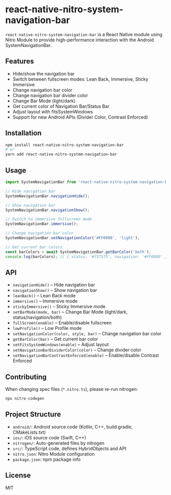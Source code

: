 

# react-native-nitro-system-navigation-bar

`react-native-nitro-system-navigation-bar` is a React Native module using Nitro Module to provide high-performance interaction with the Android SystemNavigationBar.

## Features

- Hide/show the navigation bar
- Switch between fullscreen modes: Lean Back, Immersive, Sticky Immersive
- Change navigation bar color
- Change navigation bar divider color
- Change Bar Mode (light/dark)
- Get current color of Navigation Bar/Status Bar
- Adjust layout with fitsSystemWindows
- Support for new Android APIs (Divider Color, Contrast Enforced)

## Installation

```sh
npm install react-native-nitro-system-navigation-bar
# or
yarn add react-native-nitro-system-navigation-bar
```

## Usage

```ts
import SystemNavigationBar from 'react-native-nitro-system-navigation-bar';

// Hide navigation bar
SystemNavigationBar.navigationHide();

// Show navigation bar
SystemNavigationBar.navigationShow();

// Switch to immersive fullscreen mode
SystemNavigationBar.immersive();

// Change navigation bar color
SystemNavigationBar.setNavigationColor('#FF0000', 'light');

// Get current bar colors
const barColors = await SystemNavigationBar.getBarColor('both');
console.log(barColors); // { status: '#757575', navigation: '#FF0000' }
```

## API

- `navigationHide()` – Hide navigation bar
- `navigationShow()` – Show navigation bar
- `leanBack()` – Lean Back mode
- `immersive()` – Immersive mode
- `stickyImmersive()` – Sticky Immersive mode
- `setBarMode(mode, bar)` – Change Bar Mode (light/dark, status/navigation/both)
- `fullScreen(enable)` – Enable/disable fullscreen
- `lowProfile()` – Low Profile mode
- `setNavigationColor(color, style, bar)` – Change navigation bar color
- `getBarColor(bar)` – Get current bar color
- `setFitsSystemWindows(enable)` – Adjust layout
- `setNavigationBarDividerColor(color)` – Change divider color
- `setNavigationBarContrastEnforced(enable)` – Enable/disable Contrast Enforced

## Contributing

When changing spec files (`*.nitro.ts`), please re-run nitrogen:

```sh
npx nitro-codegen
```

## Project Structure

- `android/`: Android source code (Kotlin, C++, build.gradle, CMakeLists.txt)
- `ios/`: iOS source code (Swift, C++)
- `nitrogen/`: Auto-generated files by nitrogen
- `src/`: TypeScript code, defines HybridObjects and API
- `nitro.json`: Nitro Module configuration
- `package.json`: npm package info

## License

MIT

